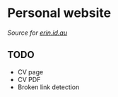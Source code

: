 # Personal website

_Source for [erin.id.au]_

[erin.id.au]: https://erin.id.au

## TODO

- CV page
- CV PDF
- Broken link detection
